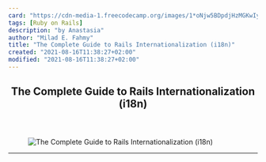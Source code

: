 ```yaml
---
card: "https://cdn-media-1.freecodecamp.org/images/1*oNjw5BDpdjHzMGKwIyWmQA.jpeg"
tags: [Ruby on Rails]
description: "by Anastasia"
author: "Milad E. Fahmy"
title: "The Complete Guide to Rails Internationalization (i18n)"
created: "2021-08-16T11:38:27+02:00"
modified: "2021-08-16T11:38:27+02:00"
---
```

<div class="site-wrapper">
<main id="site-main" class="site-main outer">
<div class="inner">
<article class="post-full post tag-ruby-on-rails tag-localization tag-startup tag-technology tag-internationalization ">
<header class="post-full-header">
<h1 class="post-full-title">The Complete Guide to Rails Internationalization (i18n)</h1>
</header>
<figure class="post-full-image">
<picture>
<source media="(max-width: 700px)" sizes="1px" srcset="data:image/gif;base64,R0lGODlhAQABAIAAAAAAAP///yH5BAEAAAAALAAAAAABAAEAAAIBRAA7 1w">
<source media="(min-width: 701px)" sizes="(max-width: 800px) 400px,
(max-width: 1170px) 700px,
1400px" srcset="https://cdn-media-1.freecodecamp.org/images/1*oNjw5BDpdjHzMGKwIyWmQA.jpeg 300w,
https://cdn-media-1.freecodecamp.org/images/1*oNjw5BDpdjHzMGKwIyWmQA.jpeg 600w,
https://cdn-media-1.freecodecamp.org/images/1*oNjw5BDpdjHzMGKwIyWmQA.jpeg 1000w,
https://cdn-media-1.freecodecamp.org/images/1*oNjw5BDpdjHzMGKwIyWmQA.jpeg 2000w">
<img onerror="this.style.display='none'" src="https://cdn-media-1.freecodecamp.org/images/1*oNjw5BDpdjHzMGKwIyWmQA.jpeg" alt="The Complete Guide to Rails Internationalization (i18n)">
</picture>
</figure>
<section class="post-full-content">
<div class="post-content medium-migrated-article">
</div>
<hr>
</section>
</article>
</div>
</main>
</div>
<!-- Google Tag Manager (noscript) -->
<!-- End Google Tag Manager (noscript) -->
